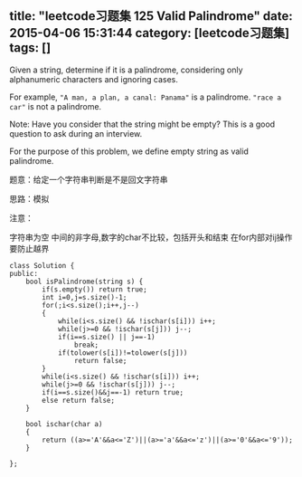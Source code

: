 title: "leetcode习题集 125 Valid Palindrome"
date: 2015-04-06 15:31:44
category: [leetcode习题集]
tags: []
---
Given a string, determine if it is a palindrome, considering only alphanumeric characters and ignoring cases.

For example,
`"A man, a plan, a canal: Panama"` is a palindrome.
`"race a car"` is not a palindrome.

Note:
Have you consider that the string might be empty? This is a good question to ask during an interview.

For the purpose of this problem, we define empty string as valid palindrome.


题意：给定一个字符串判断是不是回文字符串


思路：模拟

注意：

字符串为空
中间的非字母,数字的char不比较，包括开头和结束
在for内部对ij操作要防止越界

```
class Solution {
public:
    bool isPalindrome(string s) {
        if(s.empty()) return true;
        int i=0,j=s.size()-1;
        for(;i<s.size();i++,j--)
        {
            while(i<s.size() && !ischar(s[i])) i++;
            while(j>=0 && !ischar(s[j])) j--;
            if(i==s.size() || j==-1) 
                break;
            if(tolower(s[i])!=tolower(s[j])) 
                return false;
        }
        while(i<s.size() && !ischar(s[i])) i++;
        while(j>=0 && !ischar(s[j])) j--;
        if(i==s.size()&&j==-1) return true;
        else return false;
    }
    
    bool ischar(char a)
    {
        return ((a>='A'&&a<='Z')||(a>='a'&&a<='z')||(a>='0'&&a<='9'));
    }
    
};
```
